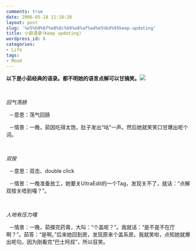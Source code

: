 ```yaml
---
comments: true
date: 2006-05-18 11:18:28
layout: post
slug: '%e5%b0%8f%e8%8c%b9%e8%af%ad%e5%bd%95keep-updating'
title: 小茹语录(Keep updating)
wordpress_id: 6
categories:
- Life
tags:
- Mood
---
```


**以下是小茹经典的语录。都不明她的语言点解可以甘搞笑。![](http://spaces.msn.com/rte/emoticons/smile_teeth.gif)**




 




_回气荡肠_




  －意思：荡气回肠




  －情景：一晚，茹因吃得太饱，肚子发出“咕”一声。然后她就笑笑口甘爆出呢个词。




 




_双按_




  －意思：双击、double click




  －情景：一晚准备放工，她要关UltraEdit的一个Tag，发现关不了，就话：“点解双按关唔到嘎？”。




 




_人地有压力嘎_




  －情景：一晚，茹搽完药膏，大叫：“个盖呢？”。我就话：“是不是不在厅啊？”。茹答：“是啊。”后来她回到房，发现原来个盖系房。我就笑啦，点知她就爆出呢句。因为刚看完“巴士阿叔”，所以狂笑。




 

